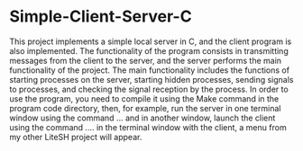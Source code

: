 # Simple-Client-Server-C
This project implements a simple local server in C, and the client program is also implemented. The functionality of the program consists in transmitting messages from the client to the server, and the server performs the main functionality of the project. The main functionality includes the functions of starting processes on the server, starting hidden processes, sending signals to processes, and checking the signal reception by the process. In order to use the program, you need to compile it using the Make command in the program code directory, then, for example, run the server in one terminal window using the command ... and in another window, launch the client using the command .... in the terminal window with the client, a menu from my other LiteSH project will appear.
